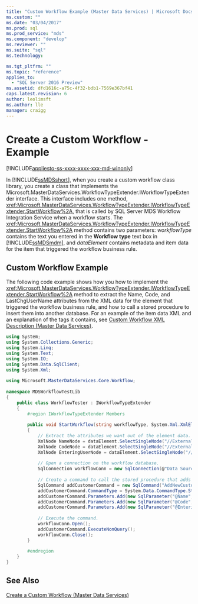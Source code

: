 ```yaml
---
title: "Custom Workflow Example (Master Data Services) | Microsoft Docs"
ms.custom: ""
ms.date: "03/04/2017"
ms.prod: sql
ms.prod_service: "mds"
ms.component: "develop"
ms.reviewer: ""
ms.suite: "sql"
ms.technology: 

ms.tgt_pltfrm: ""
ms.topic: "reference"
applies_to: 
  - "SQL Server 2016 Preview"
ms.assetid: dfd1616c-a75c-4f32-bdb1-7569e367bf41
caps.latest.revision: 6
author: leolimsft
ms.author: lle
manager: craigg
---
```

# Create a Custom Workflow - Example

[!INCLUDE[appliesto-ss-xxxx-xxxx-xxx-md-winonly](../../includes/appliesto-ss-xxxx-xxxx-xxx-md-winonly.md)]

  In [!INCLUDE[ssMDSshort](../../includes/ssmdsshort-md.md)], when you create a custom workflow class library, you create a class that implements the Microsoft.MasterDataServices.WorkflowTypeExtender.IWorkflowTypeExtender interface. This interface includes one method, <xref:Microsoft.MasterDataServices.WorkflowTypeExtender.IWorkflowTypeExtender.StartWorkflow%2A>, that is called by SQL Server MDS Workflow Integration Service when a workflow starts. The <xref:Microsoft.MasterDataServices.WorkflowTypeExtender.IWorkflowTypeExtender.StartWorkflow%2A> method contains two parameters: *workflowType* contains the text you entered in the **Workflow type** text box in [!INCLUDE[ssMDSmdm](../../includes/ssmdsmdm-md.md)], and *dataElement* contains metadata and item data for the item that triggered the workflow business rule.  
  
## Custom Workflow Example  
 The following code example shows how you how to implement the <xref:Microsoft.MasterDataServices.WorkflowTypeExtender.IWorkflowTypeExtender.StartWorkflow%2A> method to extract the Name, Code, and LastChgUserName attributes from the XML data for the element that triggered the workflow business rule, and how to call a stored procedure to insert them into another database. For an example of the item data XML and an explanation of the tags it contains, see [Custom Workflow XML Description &#40;Master Data Services&#41;](../../master-data-services/develop/create-a-custom-workflow-xml-description.md).  
  
```csharp  
using System;  
using System.Collections.Generic;  
using System.Linq;  
using System.Text;  
using System.IO;  
using System.Data.SqlClient;  
using System.Xml;  
  
using Microsoft.MasterDataServices.Core.Workflow;  
  
namespace MDSWorkflowTestLib  
{  
    public class WorkflowTester : IWorkflowTypeExtender  
    {  
        #region IWorkflowTypeExtender Members  
  
        public void StartWorkflow(string workflowType, System.Xml.XmlElement dataElement)  
        {  
            // Extract the attributes we want out of the element data.  
            XmlNode NameNode = dataElement.SelectSingleNode("//ExternalAction/MemberData/Name");  
            XmlNode CodeNode = dataElement.SelectSingleNode("//ExternalAction/MemberData/Code");  
            XmlNode EnteringUserNode = dataElement.SelectSingleNode("//ExternalAction/MemberData/LastChgUserName");  
  
            // Open a connection on the workflow database.  
            SqlConnection workflowConn = new SqlConnection(@"Data Source=<Server instance>; Initial Catalog=WorkflowTest; Integrated Security=True");  
  
            // Create a command to call the stored procedure that adds a new user to the workflow database.  
            SqlCommand addCustomerCommand = new SqlCommand("AddNewCustomer", workflowConn);  
            addCustomerCommand.CommandType = System.Data.CommandType.StoredProcedure;  
            addCustomerCommand.Parameters.Add(new SqlParameter("@Name", NameNode.InnerText));  
            addCustomerCommand.Parameters.Add(new SqlParameter("@Code", CodeNode.InnerText));  
            addCustomerCommand.Parameters.Add(new SqlParameter("@EnteringUser", EnteringUserNode.InnerText));  
  
            // Execute the command.  
            workflowConn.Open();  
            addCustomerCommand.ExecuteNonQuery();  
            workflowConn.Close();  
        }  
  
        #endregion  
    }  
}  
```  
  
## See Also  
 [Create a Custom Workflow &#40;Master Data Services&#41;](../../master-data-services/develop/create-a-custom-workflow-master-data-services.md)  
  
  
